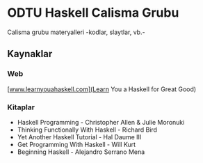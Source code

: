 # ODTU Haskell Calisma Grubu
Calisma grubu materyalleri -kodlar, slaytlar, vb.-

## Kaynaklar

### Web
[www.learnyouahaskell.com](Learn You a Haskell for Great Good)

### Kitaplar

+ Haskell Programming - Christopher Allen & Julie Moronuki
+ Thinking Functionally With Haskell - Richard Bird
+ Yet Another Haskell Tutorial - Hal Daume III
+ Get Programming With Haskell - Will Kurt
+ Beginning Haskell - Alejandro Serrano Mena


